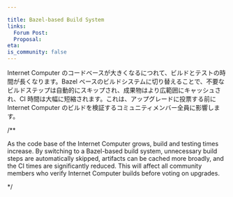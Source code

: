 ```yaml
---

title: Bazel-based Build System
links:
  Forum Post:
  Proposal:
eta:
is_community: false
---
```

Internet Computer のコードベースが大きくなるにつれて、ビルドとテストの時間が長くなります。Bazel ベースのビルドシステムに切り替えることで、不要なビルドステップは自動的にスキップされ、成果物はより広範囲にキャッシュされ、CI 時間は大幅に短縮されます。これは、アップグレードに投票する前にInternet Computer のビルドを検証するコミュニティメンバー全員に影響します。

/**


As the code base of the Internet Computer grows, build and testing times increase. By switching to a Bazel-based build system, unnecessary build steps are automatically skipped, artifacts can be cached more broadly, and the CI times are significantly reduced. This will affect all community members who verify Internet Computer builds before voting on upgrades.

*/